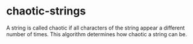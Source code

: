 # chaotic-strings
A string is called chaotic if all characters of the string appear a different number of times. This algorithm determines how chaotic a string can be.
